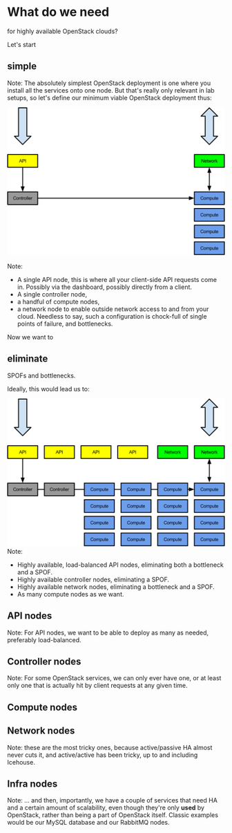 # What do we need
for highly available OpenStack clouds?


Let's start
## simple

Note: The absolutely simplest OpenStack deployment is one where you
install all the services onto one node. But that's really only
relevant in lab setups, so let's define our minimum viable OpenStack
deployment thus:


![Simple OpenStack cloud](images/simple-cloud.svg)

Note:
- A single API node, this is where all your client-side API
requests come in. Possibly via the dashboard, possibly directly from a
client.
- A single controller node,
- a handful of compute nodes,
- a network node to enable outside network access to and from your cloud.
Needless to say, such a configuration is chock-full of single points
of failure, and bottlenecks.


Now we want to
## eliminate
SPOFs and bottlenecks.


Ideally, this would lead us to:


![Simple OpenStack cloud](images/ha-cloud.svg)
Note:
- Highly available, load-balanced API nodes, eliminating both a
  bottleneck and a SPOF.
- Highly available controller nodes, eliminating a SPOF.
- Highly available network nodes, eliminating a bottleneck and a SPOF.
- As many compute nodes as we want.


## API nodes
Note:
For API nodes, we want to be able to deploy as many as needed,
preferably load-balanced.


## Controller nodes
Note: For some OpenStack services, we can only ever have one, or at
least only one that is actually hit by client requests at any given
time.


## Compute nodes


## Network nodes
Note: these are the most tricky ones, because active/passive HA almost
never cuts it, and active/active has been tricky, up to and including
Icehouse.


## Infra nodes
Note: ... and then, importantly, we have a couple of services that
need HA and a certain amount of scalability, even though they're only
**used** by OpenStack, rather than being a part of OpenStack
itself. Classic examples would be our MySQL database and our RabbitMQ
nodes.

